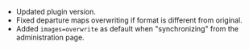 * Updated plugin version.
* Fixed departure maps overwriting if format is different from original.
* Added `images=overwrite` as default when "synchronizing" from the administration page.